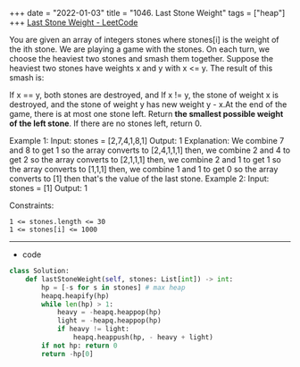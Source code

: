 +++ 
date = "2022-01-03"
title = "1046. Last Stone Weight"
tags = ["heap"]
+++
[Last Stone Weight - LeetCode](https://leetcode.com/problems/last-stone-weight/)

You are given an array of integers stones where stones[i] is the weight of the ith stone.
We are playing a game with the stones. On each turn, we choose the heaviest two stones and smash them together. Suppose the heaviest two stones have weights x and y with x <= y. The result of this smash is:

If x == y, both stones are destroyed, and
If x != y, the stone of weight x is destroyed, and the stone of weight y has new weight y - x.At the end of the game, there is at most one stone left.
Return __the smallest possible weight of the left stone__. If there are no stones left, return 0.
 
Example 1:
Input: stones = [2,7,4,1,8,1] Output: 1 Explanation: We combine 7 and 8 to get 1 so the array converts to [2,4,1,1,1] then, we combine 2 and 4 to get 2 so the array converts to [2,1,1,1] then, we combine 2 and 1 to get 1 so the array converts to [1,1,1] then, we combine 1 and 1 to get 0 so the array converts to [1] then that's the value of the last stone. 
Example 2:
Input: stones = [1] Output: 1 
 
Constraints:

	1 <= stones.length <= 30
	1 <= stones[i] <= 1000

---
- code
```py
class Solution:
    def lastStoneWeight(self, stones: List[int]) -> int:
        hp = [-s for s in stones] # max heap
        heapq.heapify(hp)
        while len(hp) > 1:
            heavy = -heapq.heappop(hp)
            light = -heapq.heappop(hp)
            if heavy != light:
                heapq.heappush(hp, - heavy + light)
        if not hp: return 0
        return -hp[0]
```
